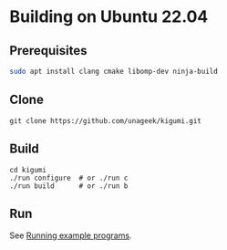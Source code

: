 # Building on Ubuntu 22.04

## Prerequisites

```bash
sudo apt install clang cmake libomp-dev ninja-build
```

## Clone

```
git clone https://github.com/unageek/kigumi.git
```

## Build

```
cd kigumi
./run configure  # or ./run c
./run build      # or ./run b
```

## Run

See [Running example programs](run.md).
